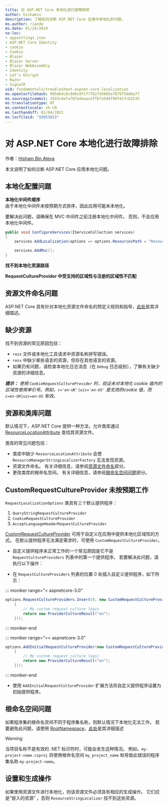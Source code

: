 ```yaml
---
title: 对 ASP.NET Core 本地化进行故障排除
author: hishamco
description: 了解如何诊断 ASP.NET Core 应用中本地化的问题。
ms.author: riande
ms.date: 01/24/2019
no-loc:
- appsettings.json
- ASP.NET Core Identity
- cookie
- Cookie
- Blazor
- Blazor Server
- Blazor WebAssembly
- Identity
- Let's Encrypt
- Razor
- SignalR
uid: fundamentals/troubleshoot-aspnet-core-localization
ms.openlocfilehash: 995db4c8c9d0c0f1f77b1fd3665e707975406a7f
ms.sourcegitcommit: 3593c4efa707edeaaceffbfa544f99f41fc62535
ms.translationtype: HT
ms.contentlocale: zh-CN
ms.lasthandoff: 01/04/2021
ms.locfileid: "93053613"
---
```

# <a name="troubleshoot-aspnet-core-localization"></a>对 ASP.NET Core 本地化进行故障排除

作者：[Hisham Bin Ateya](https://github.com/hishamco)

本文说明了如何诊断 ASP.NET Core 应用本地化问题。

## <a name="localization-configuration-issues"></a>本地化配置问题

**本地化中间件顺序**  
由于本地化中间件未按预期方式排序，因此应用可能未本地化。

要解决此问题，请确保在 MVC 中间件之前注册本地化中间件。 否则，不会应用本地化中间件。

```csharp
public void ConfigureServices(IServiceCollection services)
{
    services.AddLocalization(options => options.ResourcesPath = "Resources");

    services.AddMvc();
}
```

**找不到本地化资源路径**

**RequestCultureProvider 中受支持的区域性与注册的区域性不匹配**  

## <a name="resource-file-naming-issues"></a>资源文件命名问题

ASP.NET Core 具有针对本地化资源文件命名的预定义规则和指导，[此处](xref:fundamentals/localization?view=aspnetcore-2.2#resource-file-naming)是其详细描述。

## <a name="missing-resources"></a>缺少资源

找不到资源的常见原因包括：

- `resx` 文件或本地化工具请求中资源名称拼写错误。
- `resx` 中缺少某些语言的资源，但存在其他语言的资源。
- 如果仍有问题，请检查本地化日志消息（在 `Debug` 日志级别），了解有关缺少资源的详细信息。

_**提示：** 使用 `CookieRequestCultureProvider` 时，验证未对本地化 cookie 值内的区域性使用单引号。例如，`c='en-UK'|uic='en-US'` 是无效的cookie 值，而 `c=en-UK|uic=en-US` 有效。_

## <a name="resources--class-libraries-issues"></a>资源和类库问题

默认情况下，ASP.NET Core 提供一种方法，允许类库通过 [ResourceLocationAttribute](/dotnet/api/microsoft.extensions.localization.resourcelocationattribute?view=aspnetcore-2.1) 查找其资源文件。

类库的常见问题包括：
- 类库中缺少 `ResourceLocationAttribute` 会使 `ResourceManagerStringLocalizerFactory` 无法发现资源。
- 资源文件命名。 有关详细信息，请参阅[资源文件命名](#resource-file-naming-issues)部分。
- 更改类库的根命名空间。 有关详细信息，请参阅[根命名空间问题](#root-namespace-issues)部分。

## <a name="customrequestcultureprovider-doesnt-work-as-expected"></a>CustomRequestCultureProvider 未按预期工作

`RequestLocalizationOptions` 类具有三个默认提供程序：

1. `QueryStringRequestCultureProvider`
2. `CookieRequestCultureProvider`
3. `AcceptLanguageHeaderRequestCultureProvider`

[CustomRequestCultureProvider](/dotnet/api/microsoft.aspnetcore.localization.customrequestcultureprovider?view=aspnetcore-2.1) 可用于自定义在应用中提供本地化区域性的方式。 在默认提供程序无法满足需求时，可使用 `CustomRequestCultureProvider`。

- 自定义提供程序未正常工作的一个常见原因是它不是 `RequestCultureProviders` 列表中的第一个提供程序。 若要解决此问题，请执行以下操作：

- 在 `RequestCultureProviders` 列表的位置 0 处插入自定义提供程序，如下所示：

::: moniker range="< aspnetcore-3.0"
```csharp
options.RequestCultureProviders.Insert(0, new CustomRequestCultureProvider(async context =>
    {
        // My custom request culture logic
        return new ProviderCultureResult("en");
    }));
```
::: moniker-end

::: moniker range=">= aspnetcore-3.0"
```csharp
options.AddInitialRequestCultureProvider(new CustomRequestCultureProvider(async context =>
    {
        // My custom request culture logic
        return new ProviderCultureResult("en");
    }));
```
::: moniker-end

- 使用 `AddInitialRequestCultureProvider` 扩展方法将自定义提供程序设置为初始提供程序。

## <a name="root-namespace-issues"></a>根命名空间问题

如果程序集的根命名空间不同于程序集名称，则默认情况下本地化无法工作。 若要避免此问题，请使用 [RootNamespace](/dotnet/api/microsoft.extensions.localization.rootnamespaceattribute?view=aspnetcore-2.1)，[此处](xref:fundamentals/localization?view=aspnetcore-2.2#resource-file-naming)是其详细描述

> [!WARNING]
> 当项目名称不是有效的 .NET 标识符时，可能会发生这种情况。 例如，`my-project-name.csproj` 将使用根命名空间 `my_project_name` 和导致此错误的程序集名称 `my-project-name`。 

## <a name="resources--build-action"></a>设置和生成操作

如果使用资源文件进行本地化，则该资源文件必须具有相应的生成操作。 它们应是“嵌入的资源”  ，否则 `ResourceStringLocalizer` 找不到这些资源。
